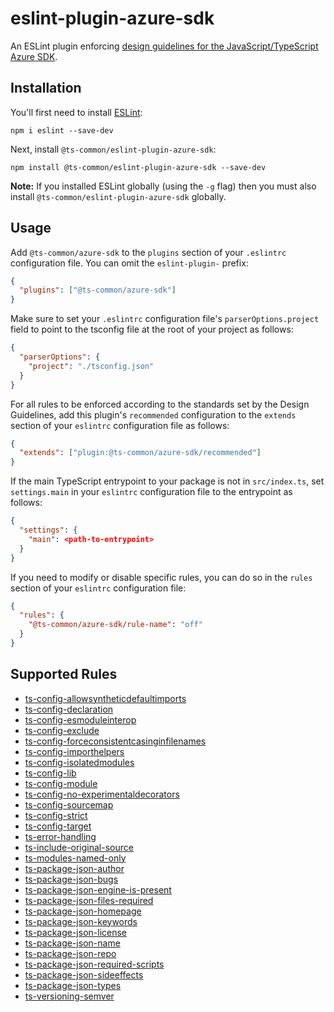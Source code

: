 # eslint-plugin-azure-sdk

An ESLint plugin enforcing [design guidelines for the JavaScript/TypeScript Azure SDK](https://azuresdkspecs.z5.web.core.windows.net/TypeScriptSpec.html).

## Installation

You'll first need to install [ESLint](http://eslint.org):

```shell
npm i eslint --save-dev
```

Next, install `@ts-common/eslint-plugin-azure-sdk`:

```shell
npm install @ts-common/eslint-plugin-azure-sdk --save-dev
```

**Note:** If you installed ESLint globally (using the `-g` flag) then you must also install `@ts-common/eslint-plugin-azure-sdk` globally.

## Usage

Add `@ts-common/azure-sdk` to the `plugins` section of your `.eslintrc` configuration file. You can omit the `eslint-plugin-` prefix:

```json
{
  "plugins": ["@ts-common/azure-sdk"]
}
```

Make sure to set your `.eslintrc` configuration file's `parserOptions.project` field to point to the tsconfig file at the root of your project as follows:

```json
{
  "parserOptions": {
    "project": "./tsconfig.json"
  }
}
```

For all rules to be enforced according to the standards set by the Design Guidelines, add this plugin's `recommended` configuration to the `extends` section of your `eslintrc` configuration file as follows:

```json
{
  "extends": ["plugin:@ts-common/azure-sdk/recommended"]
}
```

If the main TypeScript entrypoint to your package is not in `src/index.ts`, set `settings.main` in your `eslintrc` configuration file to the entrypoint as follows:

```json
{
  "settings": {
    "main": <path-to-entrypoint>
  }
}
```

If you need to modify or disable specific rules, you can do so in the `rules` section of your `eslintrc` configuration file:

```json
{
  "rules": {
    "@ts-common/azure-sdk/rule-name": "off"
  }
}
```

## Supported Rules

- [ts-config-allowsyntheticdefaultimports](https://azuresdkspecs.z5.web.core.windows.net/TypeScriptSpec.html#ts-config-allowsyntheticdefaultimports)
- [ts-config-declaration](https://azuresdkspecs.z5.web.core.windows.net/TypeScriptSpec.html#ts-config-declaration)
- [ts-config-esmoduleinterop](https://azuresdkspecs.z5.web.core.windows.net/TypeScriptSpec.html#ts-config-esmoduleinterop)
- [ts-config-exclude](https://azuresdkspecs.z5.web.core.windows.net/TypeScriptSpec.html#ts-config-exclude)
- [ts-config-forceconsistentcasinginfilenames](https://azuresdkspecs.z5.web.core.windows.net/TypeScriptSpec.html#ts-config-forceconsistentcasinginfilenames)
- [ts-config-importhelpers](https://azuresdkspecs.z5.web.core.windows.net/TypeScriptSpec.html#ts-config-importhelpers)
- [ts-config-isolatedmodules](https://azuresdkspecs.z5.web.core.windows.net/TypeScriptSpec.html#ts-config-isolatedmodules)
- [ts-config-lib](https://azuresdkspecs.z5.web.core.windows.net/TypeScriptSpec.html#ts-config-lib)
- [ts-config-module](https://azuresdkspecs.z5.web.core.windows.net/TypeScriptSpec.html#ts-config-module)
- [ts-config-no-experimentaldecorators](https://azuresdkspecs.z5.web.core.windows.net/TypeScriptSpec.html#ts-config-no-experimentaldecorators)
- [ts-config-sourcemap](https://azuresdkspecs.z5.web.core.windows.net/TypeScriptSpec.html#ts-config-sourcemap)
- [ts-config-strict](https://azuresdkspecs.z5.web.core.windows.net/TypeScriptSpec.html#ts-config-strict)
- [ts-config-target](https://azuresdkspecs.z5.web.core.windows.net/TypeScriptSpec.html#ts-config-target)
- [ts-error-handling](https://azuresdkspecs.z5.web.core.windows.net/TypeScriptSpec.html#ts-error-handling)
- [ts-include-original-source](https://azuresdkspecs.z5.web.core.windows.net/TypeScriptSpec.html#ts-include-original-source)
- [ts-modules-named-only](https://azuresdkspecs.z5.web.core.windows.net/TypeScriptSpec.html#ts-modules-named-only)
- [ts-package-json-author](https://azuresdkspecs.z5.web.core.windows.net/TypeScriptSpec.html#ts-package-json-author)
- [ts-package-json-bugs](https://azuresdkspecs.z5.web.core.windows.net/TypeScriptSpec.html#ts-package-json-bugs)
- [ts-package-json-engine-is-present](https://azuresdkspecs.z5.web.core.windows.net/TypeScriptSpec.html#ts-package-json-engine-is-present)
- [ts-package-json-files-required](https://azuresdkspecs.z5.web.core.windows.net/TypeScriptSpec.html#ts-package-json-files-required)
- [ts-package-json-homepage](https://azuresdkspecs.z5.web.core.windows.net/TypeScriptSpec.html#ts-package-json-homepage)
- [ts-package-json-keywords](https://azuresdkspecs.z5.web.core.windows.net/TypeScriptSpec.html#ts-package-json-keywords)
- [ts-package-json-license](https://azuresdkspecs.z5.web.core.windows.net/TypeScriptSpec.html#ts-package-json-license)
- [ts-package-json-name](https://azuresdkspecs.z5.web.core.windows.net/TypeScriptSpec.html#ts-package-json-name)
- [ts-package-json-repo](https://azuresdkspecs.z5.web.core.windows.net/TypeScriptSpec.html#ts-package-json-repo)
- [ts-package-json-required-scripts](https://azuresdkspecs.z5.web.core.windows.net/TypeScriptSpec.html#ts-package-json-required-scripts)
- [ts-package-json-sideeffects](https://azuresdkspecs.z5.web.core.windows.net/TypeScriptSpec.html#ts-package-json-sideeffects)
- [ts-package-json-types](https://azuresdkspecs.z5.web.core.windows.net/TypeScriptSpec.html#ts-package-json-types)
- [ts-versioning-semver](https://azuresdkspecs.z5.web.core.windows.net/TypeScriptSpec.html#ts-versioning-semver)

